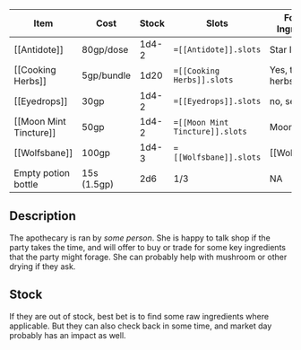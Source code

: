 
| Item                   | Cost        | Stock | Slots                           | Forage Ingredient | Forage Quantity/Unit | Buy               |
| ---------------------- | ----------- | ----- | ------------------------------- | ----------------- | -------------------- | ----------------- |
| [[Antidote]]           | 80gp/dose   | 1d4-2 | `=[[Antidote]].slots`           | Star Ivy          | 2 slots = dose       | 10gp/slot         |
| [[Cooking Herbs]]      | 5gp/bundle  | 1d20  | `=[[Cooking Herbs]].slots`      | Yes, the herbs    | 1 slot               | No (easy to find) |
| [[Eyedrops]]           | 30gp        | 1d4-2     | `=[[Eyedrops]].slots`           | no, sekrit        | n/a                  | n/a               |
| [[Moon Mint Tincture]] | 50gp        | 1d4-2     | `=[[Moon Mint Tincture]].slots` | Moon Mint         | 1 slots = dose       | 25gp/slot         |
| [[Wolfsbane]]          | 100gp       | 1d4-3 | `=[[Wolfsbane]].slots`          | [[Wolfsbane]]     | 1 slot = the thing   | Yes, 80gp         |
| Empty potion bottle    | 15s (1.5gp) | 2d6   | 1/3                             | NA                | NA                   | NA                |

## Description
The apothecary is ran by *some person*. She is happy to talk shop if the party takes the time, and will offer to buy or trade for some key ingredients that the party might forage. She can probably help with mushroom or other drying if they ask.

## Stock
If they are out of stock, best bet is to find some raw ingredients where applicable. But they can also check back in some time, and market day probably has an impact as well.
